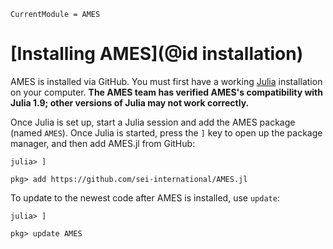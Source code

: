 ```@meta
CurrentModule = AMES
```
# [Installing AMES](@id installation)

AMES is installed via GitHub. You must first have a working [Julia](https://julialang.org/downloads/) installation on your computer. **The AMES team has verified AMES's compatibility with Julia 1.9; other versions of Julia may not work correctly.**

Once Julia is set up, start a Julia session and add the AMES package (named `AMES`). Once Julia is started, press the `]` key to open up the package manager, and then add AMES.jl from GitHub:
```
julia> ]

pkg> add https://github.com/sei-international/AMES.jl
```

To update to the newest code after AMES is installed, use `update`:
```
julia> ]

pkg> update AMES
```
